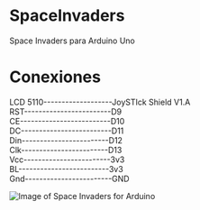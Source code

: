 # SpaceInvaders
Space Invaders para Arduino Uno  
# Conexiones  
LCD 5110-------------------JoySTIck Shield V1.A  
RST------------------------D9  
CE-------------------------D10  
DC-------------------------D11  
Din------------------------D12  
Clk------------------------D13  
Vcc------------------------3v3  
BL-------------------------3v3  
Gnd------------------------GND  
  
![Image of Space Invaders for Arduino](http://lafabricadeandroides.com/githubimages/spaceinvaders.jpg)
